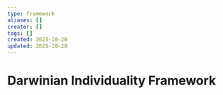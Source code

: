 ```yaml
---
type: framework
aliases: []
creator: []
tags: []
created: 2025-10-20
updated: 2025-10-20
---
```


# Darwinian Individuality Framework


